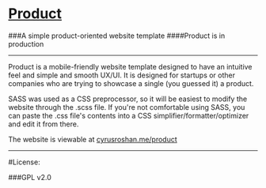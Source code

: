 # <a href="cyrusroshan.me/product">Product</a>
###A simple product-oriented website template
####Product is in production

___

Product is a mobile-friendly website template designed to have an intuitive feel and simple and smooth UX/UI. It is designed for startups or other companies who are trying to showcase a single (you guessed it) a product. 

SASS was used as a CSS preprocessor, so it will be easiest to modify the website through the .scss file.
If you're not comfortable using SASS, you can paste the .css file's contents into a CSS simplifier/formatter/optimizer and edit it from there.

The website is viewable at <a href="cyrusroshan.me/product">cyrusroshan.me/product</a>

___
#License:

###GPL v2.0